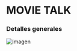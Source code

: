 # MOVIE TALK
### Detalles generales

![imagen](https://d2k1ftgv7pobq7.cloudfront.net/meta/u/res/images/f630a56633181138978822b78cde5e24/boardbasics.png)  


